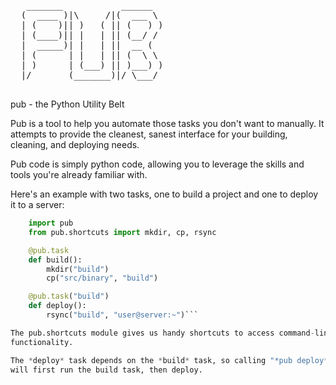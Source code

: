 <pre>
   _______           ______  
  (  ____ )|\     /|(  ___ \ 
  | (    )|| )   ( || (   ) )
  | (____)|| |   | || (__/ / 
  |  _____)| |   | ||  __ (  
  | (      | |   | || (  \ \ 
  | )      | (___) || )___) )
  |/       (_______)|/ \___/ 

</pre>

pub - the Python Utility Belt

Pub is a tool to help you automate those tasks you don't want to manually. It
attempts to provide the cleanest, sanest interface for your building, cleaning,
and deploying needs.

Pub code is simply python code, allowing you to leverage the skills and tools
you're already familiar with.

Here's an example with two tasks, one to build a project and one to deploy it
to a server:

```python
    import pub
    from pub.shortcuts import mkdir, cp, rsync

    @pub.task
    def build():
        mkdir("build")
        cp("src/binary", "build")

    @pub.task("build")
    def deploy():
        rsync("build", "user@server:~")```

The pub.shortcuts module gives us handy shortcuts to access command-line
functionality.

The *deploy* task depends on the *build* task, so calling "*pub deploy*"
will first run the build task, then deploy.

